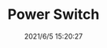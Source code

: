 ﻿---
layout: post 
title: Power Switch
tags: SW
categories: housing-terminal
overview: 
series: SW
part_number: 0556-1
thumb_img: 
image: static/202106/556-20210605.JPG
date: 2021/6/5 15:20:27
---




